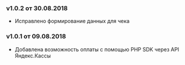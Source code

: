 ### v1.0.2 от 30.08.2018
* Исправлено формирование данных для чека

### v1.0.1 от 09.08.2018
* Добавлена возможность оплаты с помощью PHP SDK через API Яндекс.Кассы
